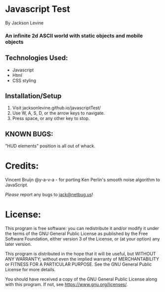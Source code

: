 # Javascript Test
By Jackson Levine

### An infinite 2d ASCII world with static objects and mobile objects

## Technologies Used:

* Javascript
* Html
* CSS styling

## Installation/Setup

1. Visit jacksonlevine.github.io/javascriptTest/
2. Use W, A, S, D, or the arrow keys to navigate.
3. Press space, or any other key to stop.

## KNOWN BUGS:
"HUD elements" position is all out of whack.

# Credits:

Vincent Bruijn @y-a-v-a - for porting Ken Perlin's smooth noise algorithm to JavaScript.

_Please_ report any bugs to jack@netbug.us!

# License:

This program is free software: you can redistribute it and/or modify it under the terms of the GNU General Public License as published by the Free Software Foundation, either version 3 of the License, or (at your option) any later version.

This program is distributed in the hope that it will be useful, but WITHOUT ANY WARRANTY; without even the implied warranty of MERCHANTABILITY or FITNESS FOR A PARTICULAR PURPOSE. See the GNU General Public License for more details.

You should have received a copy of the GNU General Public License along with this program. If not, see <https://www.gnu.org/licenses/>.